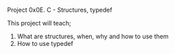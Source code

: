 Project 0x0E. C - Structures, typedef

This project will teach;

1. What are structures, when, why and how to use them
2. How to use typedef
